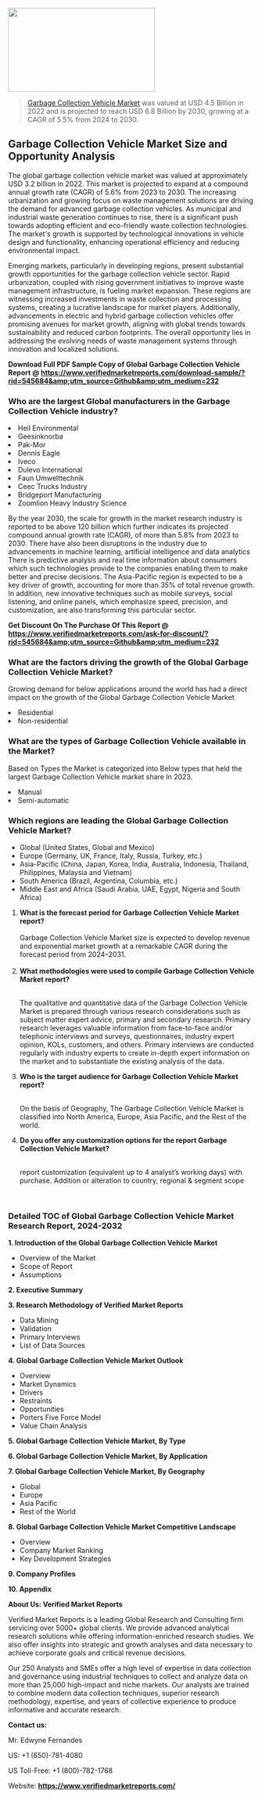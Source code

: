 
<img src="https://ffe5etoiles.com/wp-content/uploads/2024/12/MST1-300x171.png" alt="" width="300" height="171" class="alignnone size-medium wp-image-20088" /><blockquote><p><p><a href="https://www.verifiedmarketreports.com/download-sample/?rid=545684&utm_source=Github&utm_medium=232" target="_blank">Garbage Collection Vehicle Market</a> was valued at USD 4.5 Billion in 2022 and is projected to reach USD 6.8 Billion by 2030, growing at a CAGR of 5.5% from 2024 to 2030.</p></blockquote><p><h2>Garbage Collection Vehicle Market Size and Opportunity Analysis</h2><p>The global garbage collection vehicle market was valued at approximately USD 3.2 billion in 2022. This market is projected to expand at a compound annual growth rate (CAGR) of 5.6% from 2023 to 2030. The increasing urbanization and growing focus on waste management solutions are driving the demand for advanced garbage collection vehicles. As municipal and industrial waste generation continues to rise, there is a significant push towards adopting efficient and eco-friendly waste collection technologies. The market's growth is supported by technological innovations in vehicle design and functionality, enhancing operational efficiency and reducing environmental impact.</p><p>Emerging markets, particularly in developing regions, present substantial growth opportunities for the garbage collection vehicle sector. Rapid urbanization, coupled with rising government initiatives to improve waste management infrastructure, is fueling market expansion. These regions are witnessing increased investments in waste collection and processing systems, creating a lucrative landscape for market players. Additionally, advancements in electric and hybrid garbage collection vehicles offer promising avenues for market growth, aligning with global trends towards sustainability and reduced carbon footprints. The overall opportunity lies in addressing the evolving needs of waste management systems through innovation and localized solutions.</p></p><p class=""><strong>Download Full PDF Sample Copy of Global Garbage Collection Vehicle Report @ <a href="https://www.verifiedmarketreports.com/download-sample/?rid=545684&amp;utm_source=Github&amp;utm_medium=232" target="_blank">https://www.verifiedmarketreports.com/download-sample/?rid=545684&amp;utm_source=Github&amp;utm_medium=232</a></strong></p><h3 id="" class="">Who are the largest Global manufacturers in the Garbage Collection Vehicle industry?</h3><p><li>Heil Environmental</li><li> Geesinknorba</li><li> Pak-Mor</li><li> Dennis Eagle</li><li> Iveco</li><li> Dulevo International</li><li> Faun Umwelttechnik</li><li> Ceec Trucks Industry</li><li> Bridgeport Manufacturing</li><li> Zoomlion Heavy Industry Science</li></p><div class=""><div class="" dir="" data-message-author-role="" data-message-id="" data-message-model-slug=""><div class=""><div class=""><div class=""><div class="" dir="" data-message-author-role="" data-message-id="" data-message-model-slug=""><div class=""><div class=""><p>By the year 2030, the scale for growth in the market research industry is reported to be above 120 billion which further indicates its projected compound annual growth rate (CAGR), of more than 5.8% from 2023 to 2030. There have also been disruptions in the industry due to advancements in machine learning, artificial intelligence and data analytics There is predictive analysis and real time information about consumers which such technologies provide to the companies enabling them to make better and precise decisions. The Asia-Pacific region is expected to be a key driver of growth, accounting for more than 35% of total revenue growth. In addition, new innovative techniques such as mobile surveys, social listening, and online panels, which emphasize speed, precision, and customization, are also transforming this particular sector.</p><p><strong>Get Discount On The Purchase Of This Report @&nbsp; <a href="https://www.verifiedmarketreports.com/ask-for-discount/?rid=545684&amp;utm_source=Github&amp;utm_medium=232" target="_blank">https://www.verifiedmarketreports.com/ask-for-discount/?rid=545684&amp;utm_source=Github&amp;utm_medium=232</a></strong></p></div></div></div></div></div></div></div></div><h3 id="" class="">What are the factors driving the growth of the Global Garbage Collection Vehicle Market?</h3><p id="" class="">Growing demand for below applications around the world has had a direct impact on the growth of the Global Garbage Collection Vehicle Market</p><p id="" class=""><li>Residential</li><li> Non-residential</li></p><h3 id="" class="">What are the types of Garbage Collection Vehicle available in the Market?</h3><p id="" class="">Based on Types the Market is categorized into Below types that held the largest Garbage Collection Vehicle market share In 2023.</p><p id="" class=""><li>Manual</li><li> Semi-automatic</li></p><h3 id="" class="">Which regions are leading the Global Garbage Collection Vehicle Market?</h3><ul><li>Global (United States, Global and Mexico)</li><li>Europe (Germany, UK, France, Italy, Russia, Turkey, etc.)</li><li>Asia-Pacific (China, Japan, Korea, India, Australia, Indonesia, Thailand, Philippines, Malaysia and Vietnam)</li><li>South America (Brazil, Argentina, Columbia, etc.)</li><li>Middle East and Africa (Saudi Arabia, UAE, Egypt, Nigeria and South Africa)</li></ul><p><ol><li><strong>What is the forecast period for Garbage Collection Vehicle Market report?<br /></strong><br /><span data-sheets-root="1" data-sheets-value="{&quot;1&quot;:2,&quot;2&quot;:&quot;XXXX size is expected to develop revenue and exponential market growth at a remarkable CAGR during the forecast period from 2024&ndash;2030.&quot;}" data-sheets-userformat="{&quot;2&quot;:12674,&quot;4&quot;:{&quot;1&quot;:2,&quot;2&quot;:16776960},&quot;10&quot;:2,&quot;11&quot;:0,&quot;15&quot;:&quot;Arial&quot;,&quot;16&quot;:12}">Garbage Collection Vehicle Market size is expected to develop revenue and exponential market growth at a remarkable CAGR during the forecast period from 2024&ndash;2031.</span><br /><br /></li><li><strong>What methodologies were used to compile Garbage Collection Vehicle Market report?<br /><br /></strong><p>The qualitative and quantitative data of the&nbsp;Garbage Collection Vehicle Market is prepared through various research considerations such as subject matter expert advice, primary and secondary research. Primary research leverages valuable information from face-to-face and/or telephonic interviews and surveys, questionnaires, industry expert opinion, KOLs, customers, and others. Primary interviews are conducted regularly with industry experts to create in-depth expert information on the market and to substantiate the existing analysis of the data.&nbsp;</p></li><li><strong>Who is the target audience for Garbage Collection Vehicle Market report?<br /><br /></strong><p>On the basis of Geography, The&nbsp;Garbage Collection Vehicle Market is classified into North America, Europe, Asia Pacific, and the Rest of the world.</p></li><li><strong>Do you offer any customization options for the report Garbage Collection Vehicle Market?<br /><br /></strong><p>report customization (equivalent up to 4 analyst&rsquo;s working days) with purchase. Addition or alteration to country, regional &amp; segment scope</p><p>&nbsp;</p></li></ol></p><h3 id="" class="">Detailed TOC of Global Garbage Collection Vehicle Market Research Report, 2024-2032</h3><p id="" class=""><strong>1. Introduction of the Global Garbage Collection Vehicle Market</strong></p><ul><li>Overview of the Market</li><li>Scope of Report</li><li>Assumptions</li></ul><p id="" class=""><strong>2. Executive Summary</strong></p><p id="" class=""><strong>3. Research Methodology of&nbsp;Verified Market Reports</strong></p><ul><li>Data Mining</li><li>Validation</li><li>Primary Interviews</li><li>List of Data Sources</li></ul><p id="" class=""><strong>4. Global Garbage Collection Vehicle Market Outlook</strong></p><ul><li>Overview</li><li>Market Dynamics</li><li>Drivers</li><li>Restraints</li><li>Opportunities</li><li>Porters Five Force Model</li><li>Value Chain Analysis</li></ul><p id="" class=""><strong>5. Global Garbage Collection Vehicle Market, By&nbsp;Type</strong></p><p id="" class=""><strong>6. Global Garbage Collection Vehicle Market, By Application</strong></p><p id="" class=""><strong>7. Global Garbage Collection Vehicle Market, By Geography</strong></p><ul><li>Global</li><li>Europe</li><li>Asia Pacific</li><li>Rest of the World</li></ul><p id="" class=""><strong>8. Global Garbage Collection Vehicle Market Competitive Landscape</strong></p><ul><li>Overview</li><li>Company Market Ranking</li><li>Key Development Strategies</li></ul><p id="" class=""><strong>9. Company Profiles</strong></p><p id="" class=""><strong>10. Appendix</strong></p><p id="" class=""><strong>About Us: Verified Market Reports</strong></p><p id="" class="">Verified Market Reports is a leading Global Research and Consulting firm servicing over 5000+ global clients. We provide advanced analytical research solutions while offering information-enriched research studies. We also offer insights into strategic and growth analyses and data necessary to achieve corporate goals and critical revenue decisions.</p><p id="" class="">Our 250 Analysts and SMEs offer a high level of expertise in data collection and governance using industrial techniques to collect and analyze data on more than 25,000 high-impact and niche markets. Our analysts are trained to combine modern data collection techniques, superior research methodology, expertise, and years of collective experience to produce informative and accurate research.</p><p id="" class=""><strong>Contact us:</strong></p><p id="" class="">Mr. Edwyne Fernandes</p><p id="" class="">US: +1 (650)-781-4080</p><p id="" class="">US Toll-Free: +1 (800)-782-1768</p><p id="" class="">Website: <a target="" data-test-app-aware-link=""><strong>https://www.verifiedmarketreports.com/</strong></a></p>

